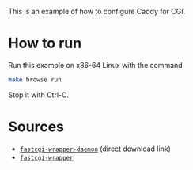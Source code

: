 This is an example of how to configure Caddy for CGI.

# How to run

Run this example on x86-64 Linux with the command

```sh
make browse run
```

Stop it with Ctrl-C.

# Sources

* [`fastcgi-wrapper-daemon`](http://nginxlibrary.com/downloads/perl-fcgi/fastcgi-wrapper) (direct download link)
* [`fastcgi-wrapper`](https://github.com/dermesser/fastcgi-wrappers)
